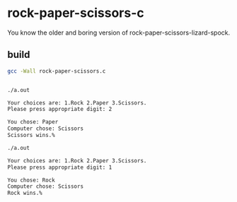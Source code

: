 # rock-paper-scissors-c

You know the older and boring version of rock-paper-scissors-lizard-spock.

## build

```bash
gcc -Wall rock-paper-scissors.c


./a.out

Your choices are: 1.Rock 2.Paper 3.Scissors.
Please press appropriate digit: 2

You chose: Paper
Computer chose: Scissors
Scissors wins.%

./a.out

Your choices are: 1.Rock 2.Paper 3.Scissors.
Please press appropriate digit: 1

You chose: Rock
Computer chose: Scissors
Rock wins.% 
```

